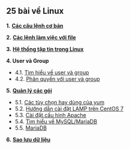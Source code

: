<h2>25 bài về Linux</h2>  

**1.** [**Các câu lệnh cơ bản**](25-bai-linux/1_basiccommands.md)  


**2.** [**Các lệnh làm việc với file**](25-bai-linux/2_workingwithfiles.md)  

**3.** [**Hệ thống tập tin trong Linux**](25-bai-linux/3_filesystem.md)  

**4.   User và Group**  
- 4.1. [Tìm hiểu về user và group](25-bai-linux/4.1.user_group.md)  
- 4.2. [Phân quyền với user và group](25-bai-linux/4.2.permission.md) 

**5.** [**Quản lý các gói**](25-bai-linux\5.1_package_management.md)  
- 5.1. [Các tùy chọn hay dùng của yum](25-bai-linux\5.2.25_option_yum_rpm.md)  
- 5.2. [Hướng dẫn cài đặt LAMP trên CentOS 7](25-bai-linux/lamp.md)  
- 5.3. [Cài đặt,cấu hình Apache](25-bai-linux/domain.md)  
- 5.4. [Tìm hiểu về MySQL/MariaDB](25-bai-linux/mysql.md)  
- 5.5. [MariaDB](25-bai-linux/install_mariadb.md)  

**6.** [**Sao lưu dữ liệu**](25-bai-linux/6.backup.md)